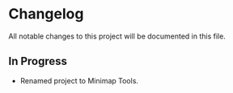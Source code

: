# Changelog

All notable changes to this project will be documented in this file.

## In Progress

* Renamed project to Minimap Tools.
